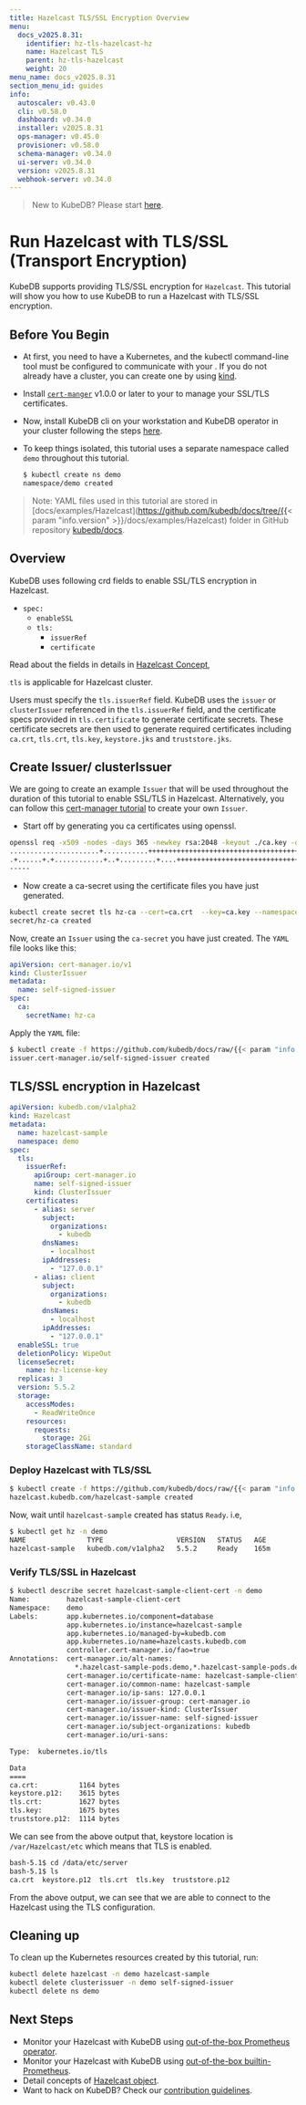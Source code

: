 ```yaml
---
title: Hazelcast TLS/SSL Encryption Overview
menu:
  docs_v2025.8.31:
    identifier: hz-tls-hazelcast-hz
    name: Hazelcast TLS
    parent: hz-tls-hazelcast
    weight: 20
menu_name: docs_v2025.8.31
section_menu_id: guides
info:
  autoscaler: v0.43.0
  cli: v0.58.0
  dashboard: v0.34.0
  installer: v2025.8.31
  ops-manager: v0.45.0
  provisioner: v0.58.0
  schema-manager: v0.34.0
  ui-server: v0.34.0
  version: v2025.8.31
  webhook-server: v0.34.0
---
```


> New to KubeDB? Please start [here](/docs/v2025.8.31/README).

# Run Hazelcast with TLS/SSL (Transport Encryption)

KubeDB supports providing TLS/SSL encryption for `Hazelcast`. This tutorial will show you how to use KubeDB to run a Hazelcast with TLS/SSL encryption.

## Before You Begin

- At first, you need to have a Kubernetes, and the kubectl command-line tool must be configured to communicate with your . If you do not already have a cluster, you can create one by using [kind](https://kind.sigs.k8s.io/docs/user/quick-start/).

- Install [`cert-manger`](https://cert-manager.io/docs/installation/) v1.0.0 or later to your to manage your SSL/TLS certificates.

- Now, install KubeDB cli on your workstation and KubeDB operator in your cluster  following the steps [here](/docs/v2025.8.31/setup/README).

- To keep things isolated, this tutorial uses a separate namespace called `demo` throughout this tutorial.

  ```bash
  $ kubectl create ns demo
  namespace/demo created
  ```

> Note: YAML files used in this tutorial are stored in [docs/examples/Hazelcast](https://github.com/kubedb/docs/tree/{{< param "info.version" >}}/docs/examples/Hazelcast) folder in GitHub repository [kubedb/docs](https://github.com/kubedb/docs).

## Overview

KubeDB uses following crd fields to enable SSL/TLS encryption in Hazelcast.

- `spec:`
    - `enableSSL`
    - `tls:`
        - `issuerRef`
        - `certificate`

Read about the fields in details in [Hazelcast Concept](/docs/v2025.8.31/guides/hazelcast/concepts/hazelcast),

`tls` is applicable for  Hazelcast cluster.

Users must specify the `tls.issuerRef` field. KubeDB uses the `issuer` or `clusterIssuer` referenced in the `tls.issuerRef` field, and the certificate specs provided in `tls.certificate` to generate certificate secrets. These certificate secrets are then used to generate required certificates including `ca.crt`, `tls.crt`, `tls.key`, `keystore.jks` and `truststore.jks`.

## Create Issuer/ clusterIssuer

We are going to create an example `Issuer` that will be used throughout the duration of this tutorial to enable SSL/TLS in Hazelcast. Alternatively, you can follow this [cert-manager tutorial](https://cert-manager.io/docs/configuration/ca/) to create your own `Issuer`.

- Start off by generating you ca certificates using openssl.

```bash
openssl req -x509 -nodes -days 365 -newkey rsa:2048 -keyout ./ca.key -out ./ca.crt -subj "/CN=hazelcast /O=kubedb"
......................+...........+++++++++++++++++++++++++++++++++++++++++++++++++++++++++++++++++*.+............+.....+...+...+.....................+.+++++++++++++++++++++++++++++++++++++++++++++++++++++++++++++++++*....+..+.+..+...............+.+.....+....+...+.....+.............+.........+..+...+.+......+........+++++++++++++++++++++++++++++++++++++++++++++++++++++++++++++++++
.+......+.+............+..+.........+....+++++++++++++++++++++++++++++++++++++++++++++++++++++++++++++++++*......+...+++++++++++++++++++++++++++++++++++++++++++++++++++++++++++++++++*..............+..........+...+.....+.+.....+....+......+.....+.+......+..+.+..+.........+...+..........+..+.................................+.......+.....................+..+......................+......+.....+...+....+..+....+.........+...+..............+....+..+...+.+........+.+..+.........+...+................+..+...+.......+............+...+........+..........+++++++++++++++++++++++++++++++++++++++++++++++++++++++++++++++++
-----

```

- Now create a ca-secret using the certificate files you have just generated.

```bash
kubectl create secret tls hz-ca --cert=ca.crt  --key=ca.key --namespace=cert-manager 
secret/hz-ca created
```

Now, create an `Issuer` using the `ca-secret` you have just created. The `YAML` file looks like this:

```yaml
apiVersion: cert-manager.io/v1
kind: ClusterIssuer
metadata:
  name: self-signed-issuer
spec:
  ca:
    secretName: hz-ca
```

Apply the `YAML` file:

```bash
$ kubectl create -f https://github.com/kubedb/docs/raw/{{< param "info.version" >}}/docs/examples/hazelcast/tls/hz-issuer.yaml
issuer.cert-manager.io/self-signed-issuer created
```

## TLS/SSL encryption in Hazelcast

```yaml
apiVersion: kubedb.com/v1alpha2
kind: Hazelcast
metadata:
  name: hazelcast-sample
  namespace: demo
spec:
  tls:
    issuerRef:
      apiGroup: cert-manager.io
      name: self-signed-issuer
      kind: ClusterIssuer
    certificates:
      - alias: server
        subject:
          organizations:
            - kubedb
        dnsNames:
          - localhost
        ipAddresses:
          - "127.0.0.1"
      - alias: client
        subject:
          organizations:
            - kubedb
        dnsNames:
          - localhost
        ipAddresses:
          - "127.0.0.1"
  enableSSL: true
  deletionPolicy: WipeOut
  licenseSecret:
    name: hz-license-key
  replicas: 3
  version: 5.5.2
  storage:
    accessModes:
      - ReadWriteOnce
    resources:
      requests:
        storage: 2Gi
    storageClassName: standard

```

### Deploy Hazelcast with TLS/SSL

```bash
$ kubectl create -f https://github.com/kubedb/docs/raw/{{< param "info.version" >}}/docs/examples/hazelcast/tls/hazelcast-sample.yaml
hazelcast.kubedb.com/hazelcast-sample created
```

Now, wait until `hazelcast-sample` created has status `Ready`. i.e,

```bash
$ kubectl get hz -n demo
NAME               TYPE                  VERSION   STATUS   AGE
hazelcast-sample   kubedb.com/v1alpha2   5.5.2     Ready    165m
```

### Verify TLS/SSL in Hazelcast 

```bash
$ kubectl describe secret hazelcast-sample-client-cert -n demo
Name:         hazelcast-sample-client-cert
Namespace:    demo
Labels:       app.kubernetes.io/component=database
              app.kubernetes.io/instance=hazelcast-sample
              app.kubernetes.io/managed-by=kubedb.com
              app.kubernetes.io/name=hazelcasts.kubedb.com
              controller.cert-manager.io/fao=true
Annotations:  cert-manager.io/alt-names:
                *.hazelcast-sample-pods.demo,*.hazelcast-sample-pods.demo.svc,*.hazelcast-sample-pods.demo.svc.cluster.local,hazelcast-sample,hazelcast-sa...
              cert-manager.io/certificate-name: hazelcast-sample-client-cert
              cert-manager.io/common-name: hazelcast-sample
              cert-manager.io/ip-sans: 127.0.0.1
              cert-manager.io/issuer-group: cert-manager.io
              cert-manager.io/issuer-kind: ClusterIssuer
              cert-manager.io/issuer-name: self-signed-issuer
              cert-manager.io/subject-organizations: kubedb
              cert-manager.io/uri-sans: 

Type:  kubernetes.io/tls

Data
====
ca.crt:          1164 bytes
keystore.p12:    3615 bytes
tls.crt:         1627 bytes
tls.key:         1675 bytes
truststore.p12:  1114 bytes
```

We can see from the above output that, keystore location is `/var/Hazelcast/etc` which means that TLS is enabled.

```bash
bash-5.1$ cd /data/etc/server
bash-5.1$ ls
ca.crt	keystore.p12  tls.crt  tls.key	truststore.p12
```

From the above output, we can see that we are able to connect to the Hazelcast using the TLS configuration.

## Cleaning up

To clean up the Kubernetes resources created by this tutorial, run:

```bash
kubectl delete hazelcast -n demo hazelcast-sample
kubectl delete clusterissuer -n demo self-signed-issuer
kubectl delete ns demo
```

## Next Steps

- Monitor your Hazelcast  with KubeDB using [out-of-the-box Prometheus operator](/docs/v2025.8.31/guides/hazelcast/monitoring/prometheus-operator).
- Monitor your Hazelcast  with KubeDB using [out-of-the-box builtin-Prometheus](/docs/v2025.8.31/guides/hazelcast/monitoring/prometheus-builtin).
- Detail concepts of [Hazelcast object](/docs/v2025.8.31/guides/hazelcast/concepts/hazelcast).
- Want to hack on KubeDB? Check our [contribution guidelines](/docs/v2025.8.31/CONTRIBUTING).
